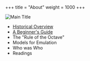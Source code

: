 +++
title = "About"
weight = 1000
+++

![Main Title](/img/about/mainTitle.jpg)

- [Historical Overview](/about/historical-overview/)
- [A Beginner's Guide](/about/beginners-guide/)
- The "Rule of the Octave"
- Models for Emulation
- Who was Who
- Readings
